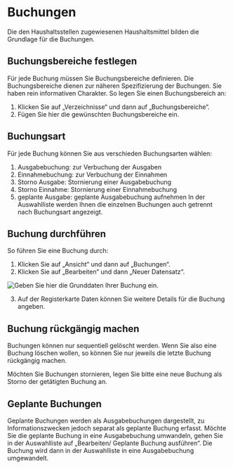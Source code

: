 # Buchungen

Die den Haushaltsstellen zugewiesenen Haushaltsmittel bilden die Grundlage für die Buchungen. 

## Buchungsbereiche festlegen

Für jede Buchung müssen Sie Buchungsbereiche definieren. Die Buchungsbereiche dienen zur näheren Spezifizierung der Buchungen. Sie haben rein informativen Charakter. So legen Sie einen Buchungsbereich an:

1.	Klicken Sie auf „Verzeichnisse“ und dann auf „Buchungsbereiche“.
2.	Fügen Sie hier die gewünschten Buchungsbereiche ein.

## Buchungsart

Für jede Buchung können Sie aus verschieden Buchungsarten wählen:

1.	Ausgabebuchung: zur Verbuchung der Ausgaben
2.	Einnahmebuchung: zur Verbuchung der Einnahmen
3.	Storno Ausgabe: Stornierung einer Ausgabebuchung
4.	Storno Einnahme: Stornierung einer Einnahmebuchung
5.	geplante Ausgabe: geplante Ausgabebuchung aufnehmen
In der Auswahlliste werden Ihnen die einzelnen Buchungen auch getrennt nach Buchungsart angezeigt.

## Buchung durchführen

So führen Sie eine Buchung durch:

1.	Klicken Sie auf „Ansicht“ und dann auf „Buchungen“.
2.	Klicken Sie auf „Bearbeiten“ und dann „Neuer Datensatz“.
 
![Geben Sie hier die Grunddaten Ihrer Buchung ein.](/images/buchungen/buchungen1.png)

3.	Auf der Registerkarte Daten können Sie weitere Details für die Buchung angeben.

## Buchung rückgängig machen

Buchungen können nur sequentiell gelöscht werden. Wenn Sie also eine Buchung löschen wollen, so können Sie nur jeweils die letzte Buchung rückgängig machen. 

Möchten Sie Buchungen stornieren, legen Sie bitte eine neue Buchung als Storno der getätigten Buchung an.

## Geplante Buchungen

Geplante Buchungen werden als Ausgabebuchungen dargestellt, zu Informationszwecken jedoch separat als geplante Buchung erfasst. Möchte Sie die geplante Buchung in eine Ausgabebuchung umwandeln, gehen Sie in der Auswahlliste auf „Bearbeiten/ Geplante Buchung ausführen“. Die Buchung wird dann in der Auswahlliste in eine Ausgabebuchung umgewandelt.

